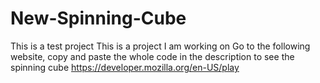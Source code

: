 # New-Spinning-Cube
This is a test project
This is a project I am working on
Go to the following website, copy and paste the whole code in the description to see the spinning cube
https://developer.mozilla.org/en-US/play
